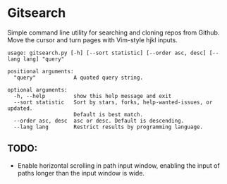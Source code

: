 # Gitsearch
Simple command line utility for searching and cloning repos from Github.
Move the cursor and turn pages with Vim-style hjkl inputs.
```
usage: gitsearch.py [-h] [--sort statistic] [--order asc, desc] [--lang lang] "query"

positional arguments:
  "query"            A quoted query string.

optional arguments:
  -h, --help         show this help message and exit
  --sort statistic   Sort by stars, forks, help-wanted-issues, or updated.
                     Default is best match.
  --order asc, desc  asc or desc. Default is descending.
  --lang lang        Restrict results by programming language.

```

## TODO:
* Enable horizontal scrolling in path input window, enabling the input of paths
    longer than the input window is wide. 